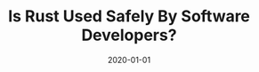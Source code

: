 ---
title: "Is Rust Used Safely By Software Developers?"
date: 2020-01-01
venue: ""
paperurl: 
authors: "Ana Nora Evans, Bradford Campbell and Mary Lou Soffa"
awards: ""
---